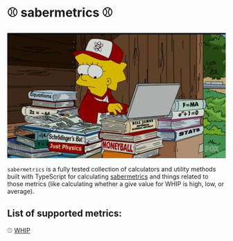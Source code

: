 # ⚾ sabermetrics ⚾

![simpsons-sabermetrics](simpsons-sabermetrics.jpg "Logo Title Text 1")

`sabermetrics` is a fully tested collection of calculators and utility methods built with TypeScript for calculating [sabermetrics](https://en.wikipedia.org/wiki/Sabermetrics) and things related to those metrics (like calculating whether a give value for WHIP is high, low, or average).


## List of supported metrics:

⚾ [WHIP](https://github.com/el-ethan/sabermetrics/blob/103001c3cf2ac2fd526c3ddf05802730af67e4af/src/pitching/pitching.ts#L1)
